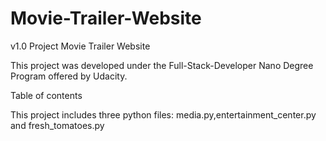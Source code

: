 # Movie-Trailer-Website
v1.0 Project Movie Trailer Website

This project was developed under the Full-Stack-Developer Nano Degree Program offered by Udacity.

Table of contents

This project includes three python files: media.py,entertainment_center.py and fresh_tomatoes.py

